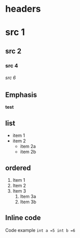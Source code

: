 # headers

# src 1
## src 2
### src 4
###### src 6

## Emphasis
**test**

## list
* item 1
* item 2
	* item 2a
	* item 2b

## ordered
1. Item 1
1. Item 2
1. Item 3
	1. Item 3a
	1. Item 3b

## Inline code
Code example
`int a =5
int b =6`

 


